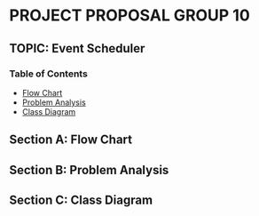 # PROJECT PROPOSAL GROUP 10
## TOPIC: Event Scheduler

### Table of Contents
- [Flow Chart](##section-a-flow-chart)
- [Problem Analysis](##problem-analysis)
- [Class Diagram](##class-diagram)

## Section A: Flow Chart


## Section B: Problem Analysis


## Section C: Class Diagram

